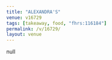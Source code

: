 ```yaml
---
title: "ALEXANDRA'S"
venue: v16729
tags: [takeaway, food, "fhrs:116184"]
permalink: /v/16729/
layout: venue
---
```

null
